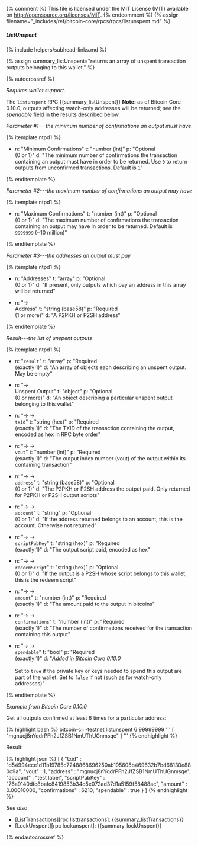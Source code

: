 {% comment %}
This file is licensed under the MIT License (MIT) available on
http://opensource.org/licenses/MIT.
{% endcomment %}
{% assign filename="_includes/ref/bitcoin-core/rpcs/rpcs/listunspent.md" %}

##### ListUnspent
{% include helpers/subhead-links.md %}

{% assign summary_listUnspent="returns an array of unspent transaction outputs belonging to this wallet." %}

{% autocrossref %}

*Requires wallet support.*

The `listunspent` RPC {{summary_listUnspent}} **Note:** as of Bitcoin
Core 0.10.0, outputs affecting watch-only addresses will be returned; see
the *spendable* field in the results described below.

*Parameter #1---the minimum number of confirmations an output must have*

{% itemplate ntpd1 %}
- n: "Minimum Confirmations"
  t: "number (int)"
  p: "Optional<br>(0 or 1)"
  d: "The minimum number of confirmations the transaction containing an output must have in order to be returned.  Use `0` to return outputs from unconfirmed transactions. Default is `1`"

{% enditemplate %}

*Parameter #2---the maximum number of confirmations an output may have*

{% itemplate ntpd1 %}
- n: "Maximum Confirmations"
  t: "number (int)"
  p: "Optional<br>(0 or 1)"
  d: "The maximum number of confirmations the transaction containing an output may have in order to be returned.  Default is `9999999` (~10 million)"

{% enditemplate %}

*Parameter #3---the addresses an output must pay*

{% itemplate ntpd1 %}
- n: "Addresses"
  t: "array"
  p: "Optional<br>(0 or 1)"
  d: "If present, only outputs which pay an address in this array will be returned"

- n: "→<br>Address"
  t: "string (base58)"
  p: "Required<br>(1 or more)"
  d: "A P2PKH or P2SH address"

{% enditemplate %}

*Result---the list of unspent outputs*

{% itemplate ntpd1 %}
- n: "`result`"
  t: "array"
  p: "Required<br>(exactly 1)"
  d: "An array of objects each describing an unspent output.  May be empty"

- n: "→<br>Unspent Output"
  t: "object"
  p: "Optional<br>(0 or more)"
  d: "An object describing a particular unspent output belonging to this wallet"

- n: "→ →<br>`txid`"
  t: "string (hex)"
  p: "Required<br>(exactly 1)"
  d: "The TXID of the transaction containing the output, encoded as hex in RPC byte order"

- n: "→ →<br>`vout`"
  t: "number (int)"
  p: "Required<br>(exactly 1)"
  d: "The output index number (vout) of the output within its containing transaction"

- n: "→ →<br>`address`"
  t: "string (base58)"
  p: "Optional<br>(0 or 1)"
  d: "The P2PKH or P2SH address the output paid.  Only returned for P2PKH or P2SH output scripts"

- n: "→ →<br>`account`"
  t: "string"
  p: "Optional<br>(0 or 1)"
  d: "If the address returned belongs to an account, this is the account.  Otherwise not returned"

- n: "→ →<br>`scriptPubKey`"
  t: "string (hex)"
  p: "Required<br>(exactly 1)"
  d: "The output script paid, encoded as hex"

- n: "→ →<br>`redeemScript`"
  t: "string (hex)"
  p: "Optional<br>(0 or 1)"
  d: "If the output is a P2SH whose script belongs to this wallet, this is the redeem script"

- n: "→ →<br>`amount`"
  t: "number (int)"
  p: "Required<br>(exactly 1)"
  d: "The amount paid to the output in bitcoins"

- n: "→ →<br>`confirmations`"
  t: "number (int)"
  p: "Required<br>(exactly 1)"
  d: "The number of confirmations received for the transaction containing this output"

- n: "→ →<br>`spendable`"
  t: "bool"
  p: "Required<br>(exactly 1)"
  d: "*Added in Bitcoin Core 0.10.0*<br><br>Set to `true` if the private key or keys needed to spend this output are part of the wallet.  Set to `false` if not (such as for watch-only addresses)"

{% enditemplate %}

*Example from Bitcoin Core 0.10.0*

Get all outputs confirmed at least 6 times for a particular
address:

{% highlight bash %}
bitcoin-cli -testnet listunspent 6 99999999 '''
  [
    "mgnucj8nYqdrPFh2JfZSB1NmUThUGnmsqe"
  ]
'''
{% endhighlight %}

Result:

{% highlight json %}
[
    {
        "txid" : "d54994ece1d11b19785c7248868696250ab195605b469632b7bd68130e880c9a",
        "vout" : 1,
        "address" : "mgnucj8nYqdrPFh2JfZSB1NmUThUGnmsqe",
        "account" : "test label",
        "scriptPubKey" : "76a9140dfc8bafc8419853b34d5e072ad37d1a5159f58488ac",
        "amount" : 0.00010000,
        "confirmations" : 6210,
        "spendable" : true
    }
]
{% endhighlight %}

*See also*

* [ListTransactions][rpc listtransactions]: {{summary_listTransactions}}
* [LockUnspent][rpc lockunspent]: {{summary_lockUnspent}}

{% endautocrossref %}
